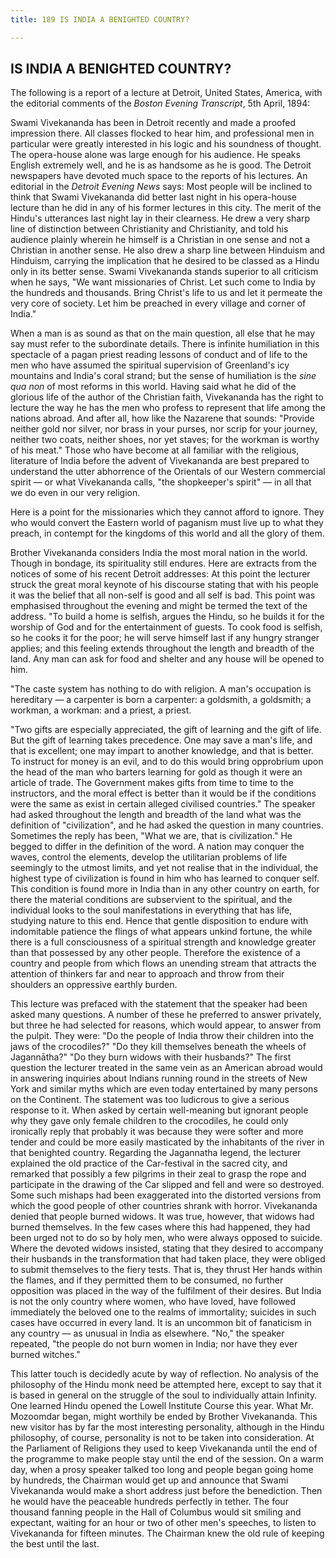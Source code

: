 ```yaml
---
title: 189 IS INDIA A BENIGHTED COUNTRY?

---
```

  

## IS INDIA A BENIGHTED COUNTRY?

The following is a report of a lecture at Detroit, United States,
America, with the editorial comments of the *Boston Evening Transcript*,
5th April, 1894:

Swami Vivekananda has been in Detroit recently and made a proofed
impression there. All classes flocked to hear him, and professional men
in particular were greatly interested in his logic and his soundness of
thought. The opera-house alone was large enough for his audience. He
speaks English extremely well, and he is as handsome as he is good. The
Detroit newspapers have devoted much space to the reports of his
lectures. An editorial in the *Detroit Evening News* says: Most people
will be inclined to think that Swami Vivekananda did better last night
in his opera-house lecture than he did in any of his former lectures in
this city. The merit of the Hindu's utterances last night lay in their
clearness. He drew a very sharp line of distinction between Christianity
and Christianity, and told his audience plainly wherein he himself is a
Christian in one sense and not a Christian in another sense. He also
drew a sharp line between Hinduism and Hinduism, carrying the
implication that he desired to be classed as a Hindu only in its better
sense. Swami Vivekananda stands superior to all criticism when he says,
"We want missionaries of Christ. Let such come to India by the hundreds
and thousands. Bring Christ's life to us and let it permeate the very
core of society. Let him be preached in every village and corner of
India."

When a man is as sound as that on the main question, all else that he
may say must refer to the subordinate details. There is infinite
humiliation in this spectacle of a pagan priest reading lessons of
conduct and of life to the men who have assumed the spiritual
supervision of Greenland's icy mountains and India's coral strand; but
the sense of humiliation is the *sine qua non* of most reforms in this
world. Having said what he did of the glorious life of the author of the
Christian faith, Vivekananda has the right to lecture the way he has the
men who profess to represent that life among the nations abroad. And
after all, how like the Nazarene that sounds: "Provide neither gold nor
silver, nor brass in your purses, nor scrip for your journey, neither
two coats, neither shoes, nor yet staves; for the workman is worthy of
his meat." Those who have become at all familiar with the religious,
literature of India before the advent of Vivekananda are best prepared
to understand the utter abhorrence of the Orientals of our Western
commercial spirit — or what Vivekananda calls, "the shopkeeper's spirit"
— in all that we do even in our very religion.

Here is a point for the missionaries which they cannot afford to ignore.
They who would convert the Eastern world of paganism must live up to
what they preach, in contempt for the kingdoms of this world and all the
glory of them.

Brother Vivekananda considers India the most moral nation in the world.
Though in bondage, its spirituality still endures. Here are extracts
from the notices of some of his recent Detroit addresses: At this point
the lecturer struck the great moral keynote of his discourse stating
that with his people it was the belief that all non-self is good and all
self is bad. This point was emphasised throughout the evening and might
be termed the text of the address. "To build a home is selfish, argues
the Hindu, so he builds it for the worship of God and for the
entertainment of guests. To cook food is selfish, so he cooks it for the
poor; he will serve himself last if any hungry stranger applies; and
this feeling extends throughout the length and breadth of the land. Any
man can ask for food and shelter and any house will be opened to him.

"The caste system has nothing to do with religion. A man's occupation is
hereditary — a carpenter is born a carpenter: a goldsmith, a goldsmith;
a workman, a workman: and a priest, a priest.

"Two gifts are especially appreciated, the gift of learning and the gift
of life. But the gift of learning takes precedence. One may save a man's
life, and that is excellent; one may impart to another knowledge, and
that is better. To instruct for money is an evil, and to do this would
bring opprobrium upon the head of the man who barters learning for gold
as though it were an article of trade. The Government makes gifts from
time to time to the instructors, and the moral effect is better than it
would be if the conditions were the same as exist in certain alleged
civilised countries." The speaker had asked throughout the length and
breadth of the land what was the definition of "civilization", and he
had asked the question in many countries. Sometimes the reply has been,
"What we are, that is civilization." He begged to differ in the
definition of the word. A nation may conquer the waves, control the
elements, develop the utilitarian problems of life seemingly to the
utmost limits, and yet not realise that in the individual, the highest
type of civilization is found in him who has learned to conquer self.
This condition is found more in India than in any other country on
earth, for there the material conditions are subservient to the
spiritual, and the individual looks to the soul manifestations in
everything that has life, studying nature to this end. Hence that gentle
disposition to endure with indomitable patience the flings of what
appears unkind fortune, the while there is a full consciousness of a
spiritual strength and knowledge greater than that possessed by any
other people. Therefore the existence of a country and people from which
flows an unending stream that attracts the attention of thinkers far and
near to approach and throw from their shoulders an oppressive earthly
burden.

This lecture was prefaced with the statement that the speaker had been
asked many questions. A number of these he preferred to answer
privately, but three he had selected for reasons, which would appear, to
answer from the pulpit. They were:  "Do the people of India throw their
children into the jaws of the crocodiles?" "Do they kill themselves
beneath the wheels of Jagannātha?" "Do they burn widows with their
husbands?" The first question the lecturer treated in the same vein as
an American abroad would in answering inquiries about Indians running
round in the streets of New York and similar myths which are even today
entertained by many persons on the Continent. The statement was too
ludicrous to give a serious response to it. When asked by certain
well-meaning but ignorant people why they gave only female children to
the crocodiles, he could only ironically reply that probably it was
because they were softer and more tender and could be more easily
masticated by the inhabitants of the river in that benighted country.
Regarding the Jagannatha legend, the lecturer explained the old practice
of the Car-festival in the sacred city, and remarked that possibly a few
pilgrims in their zeal to grasp the rope and participate in the drawing
of the Car slipped and fell and were so destroyed. Some such mishaps had
been exaggerated into the distorted versions from which the good people
of other countries shrank with horror. Vivekananda denied that people
burned widows. It was true, however, that widows had burned themselves.
In the few cases where this had happened, they had been urged not to do
so by holy men, who were always opposed to suicide. Where the devoted
widows insisted, stating that they desired to accompany their husbands
in the transformation that had taken place, they were obliged to submit
themselves to the fiery tests. That is, they thrust Her hands within the
flames, and if they permitted them to be consumed, no further opposition
was placed in the way of the fulfilment of their desires. But India is
not the only country where women, who have loved, have followed
immediately the beloved one to the realms of immortality; suicides in
such cases have occurred in every land. It is an uncommon bit of
fanaticism in any country — as unusual in India as elsewhere. "No," the
speaker repeated, "the people do not burn women in India; nor have they
ever burned witches."

This latter touch is decidedly acute by way of reflection. No analysis
of the philosophy of the Hindu monk need be attempted here, except to
say that it is based in general on the struggle of the soul to
individually attain Infinity. One learned Hindu opened the Lowell
Institute Course this year. What Mr. Mozoomdar began, might worthily be
ended by Brother Vivekananda. This new visitor has by far the most
interesting personality, although in the Hindu philosophy, of course,
personality is not to be taken into consideration. At the Parliament of
Religions they used to keep Vivekananda until the end of the programme
to make people stay until the end of the session. On a warm day, when a
prosy speaker talked too long and people began going home by hundreds,
the Chairman would get up and announce that Swami Vivekananda would make
a short address just before the benediction. Then he would have the
peaceable hundreds perfectly in tether. The four thousand fanning people
in the Hall of Columbus would sit smiling and expectant, waiting for an
hour or two of other men's speeches, to listen to Vivekananda for
fifteen minutes. The Chairman knew the old rule of keeping the best
until the last.